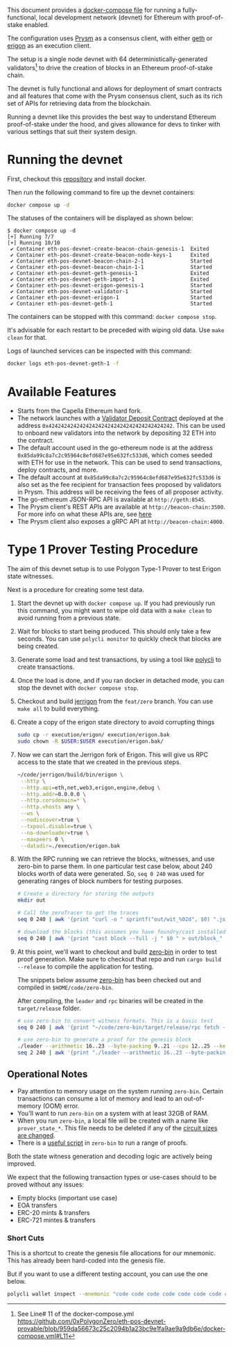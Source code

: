 This document provides a [docker-compose file](https://github.com/0xPolygonZero/eth-pos-devnet-provable/blob/959da56673c25c2094b1a23bc9e1fa9ae9a9db6e/docker-compose.yml) for running a fully-functional, local development network (devnet) for Ethereum with proof-of-stake enabled.

The configuration uses [Prysm](https://github.com/prysmaticlabs/prysm) as a consensus client, with either [geth](https://github.com/ethereum/go-ethereum) or [erigon](https://github.com/ledgerwatch/erigon) as an execution client.

<!-- **It starts from proof-of-stake** and does not go through the Ethereum merge. -->

The setup is a single node devnet with 64 deterministically-generated validators[^1] to drive the creation of blocks in an Ethereum proof-of-stake chain.

The devnet is fully functional and allows for deployment of smart contracts and all features that come with the Prysm consensus client, such as its rich set of APIs for retrieving data from the blockchain.

Running a devnet like this provides the best way to understand Ethereum proof-of-stake under the hood, and gives allowance for devs to tinker with various settings that suit their system design.

# Running the devnet

First, checkout this [repository](https://github.com/0xPolygonZero/eth-pos-devnet-provable/tree/344fff4ee1032a0b095ab0c8d757e0ede72da156) and install docker. 

Then run the following command to fire up the devnet containers:

``` bash
docker compose up -d
```

The statuses of the containers will be displayed as shown below:

``` example
$ docker compose up -d
[+] Running 7/7
[+] Running 10/10
 ✔ Container eth-pos-devnet-create-beacon-chain-genesis-1  Exited
 ✔ Container eth-pos-devnet-create-beacon-node-keys-1      Exited
 ✔ Container eth-pos-devnet-beacon-chain-2-1               Started
 ✔ Container eth-pos-devnet-beacon-chain-1-1               Started
 ✔ Container eth-pos-devnet-geth-genesis-1                 Exited
 ✔ Container eth-pos-devnet-geth-import-1                  Exited
 ✔ Container eth-pos-devnet-erigon-genesis-1               Started
 ✔ Container eth-pos-devnet-validator-1                    Started
 ✔ Container eth-pos-devnet-erigon-1                       Started
 ✔ Container eth-pos-devnet-geth-1                         Started
```

The containers can be stopped with this command: `docker compose stop`.

It's advisable for each restart to be preceded with wiping old data. Use `make clean` for that.

Logs of launched services can be inspected with this command:

``` bash
docker logs eth-pos-devnet-geth-1 -f
```

# Available Features

-   Starts from the Capella Ethereum hard fork.
-   The network launches with a [Validator Deposit Contract](https://github.com/ethereum/consensus-specs/blob/dev/solidity_deposit_contract/deposit_contract.sol) deployed at the address `0x4242424242424242424242424242424242424242`. This can be used to onboard new validators into the network by depositing 32 ETH into the contract.
-   The default account used in the go-ethereum node is at the address `0x85da99c8a7c2c95964c8efd687e95e632fc533d6`, which comes seeded with ETH for use in the network. This can be used to send transactions, deploy contracts, and more.
-   The default account at `0x85da99c8a7c2c95964c8efd687e95e632fc533d6` is also set as the fee recipient for transaction fees proposed by validators in Prysm. This address will be receiving the fees of all proposer activity.
-   The go-ethereum JSON-RPC API is available at `http://geth:8545`.
-   The Prysm client's REST APIs are available at `http://beacon-chain:3500`. For more info on what these APIs are, see [here](https://ethereum.github.io/beacon-APIs/)
-   The Prysm client also exposes a gRPC API at `http://beacon-chain:4000`.

# Type 1 Prover Testing Procedure

The aim of this devnet setup is to use Polygon Type-1 Prover to test Erigon state witnesses.

Next is a procedure for creating some test data.

1. Start the devnet up with `docker compose up`. If you had previously run this command, you might want to wipe old data with a `make clean` to avoid running from a previous state.
2. Wait for blocks to start being produced. This should only take a few seconds. You can use `polycli monitor` to quickly check that blocks are being created.
3. Generate some load and test transactions, by using a tool like [polycli](https://github.com/maticnetwork/polygon-cli/blob/main/doc/polycli_loadtest.md) to create transactions.
4. Once the load is done, and if you ran docker in detached mode, you can stop the devnet with `docker compose stop`.
5. Checkout and build [jerrigon](https://github.com/0xPolygonZero/erigon/tree/feat/zero) from the `feat/zero` branch. You can use `make all` to build everything.
6. Create a copy of the erigon state directory to avoid corrupting things

    ```bash
    sudo cp -r execution/erigon/ execution/erigon.bak
    sudo chown -R $USER:$USER execution/erigon.bak/
    ```

7. Now we can start the Jerrigon fork of Erigon. This will give us RPC access to the state that we created in the previous steps.

    ```bash
    ~/code/jerrigon/build/bin/erigon \
     --http \
     --http.api=eth,net,web3,erigon,engine,debug \
     --http.addr=0.0.0.0 \
     --http.corsdomain=* \
     --http.vhosts any \
     --ws \
     --nodiscover=true \
     --txpool.disable=true \
     --no-downloader=true \
     --maxpeers 0 \
     --datadir=./execution/erigon.bak
    ```

8. With the RPC running we can retrieve the blocks, witnesses, and use zero-bin to parse them. 
    In one particular test case below, about 240 blocks worth of data were generated.
    So, `seq 0 240` was used for generating ranges of block numbers for testing purposes.

    ``` bash
    # Create a directory for storing the outputs
    mkdir out

    # Call the zeroTracer to get the traces
    seq 0 240 | awk '{print "curl -o " sprintf("out/wit_%02d", $0) ".json -H '"'"'Content-Type: application/json'"'"' -d '"'"'{\"method\":\"debug_traceBlockByNumber\",\"params\":[\"" sprintf("0x%X", $0) "\", {\"tracer\": \"zeroTracer\"}],\"id\":1,\"jsonrpc\":\"2.0\"}'"'"' http://127.0.0.1:8545"}' | bash

    # download the blocks (this assumes you have foundry/cast installed)
    seq 0 240 | awk '{print "cast block --full -j " $0 " > out/block_" sprintf("%02d", $0) ".json"}' | bash
    ```

9. At this point, we'll want to checkout and build [zero-bin](https://github.com/0xPolygonZero/zero-bin) in order to test proof generation.
    Make sure to checkout that repo and run `cargo build --release` to compile the application for testing.

    The snippets below assume [zero-bin](https://github.com/0xPolygonZero/zero-bin) has been checked out and compiled in `$HOME/code/zero-bin`.

    After compiling, the `leader` and `rpc` binaries will be created in the `target/release` folder.

    ``` bash
    # use zero-bin to convert witness formats. This is a basic test
    seq 0 240 | awk '{print "~/code/zero-bin/target/release/rpc fetch --rpc-url http://127.0.0.1:8545 --block-number " $0 " > " sprintf("out/zero_%02d", $0) ".json" }' | bash

    # use zero-bin to generate a proof for the genesis block
    ./leader --arithmetic 16..23 --byte-packing 9..21 --cpu 12..25 --keccak 14..20 --keccak-sponge 9..15 --logic 12..18 --memory 17..28 --runtime in-memory -n 1 jerigon --rpc-url http://127.0.0.1:8545 --block-number 1 --proof-output-path 1.json 
    seq 2 240 | awk '{print "./leader --arithmetic 16..23 --byte-packing 9..21 --cpu 12..25 --keccak 14..20 --keccak-sponge 9..15 --logic 12..18 --memory 17..28  --runtime in-memory -n 4 jerigon --rpc-url http://127.0.0.1:8545 --block-number " $1 " --proof-output-path " $1 ".json --previous-proof " ($1 - 1) ".json"}'
    ```


## Operational Notes

- Pay attention to memory usage on the system running
  `zero-bin`. Certain transactions can consume a lot of memory and
  lead to an out-of-memory (OOM) error.
- You'll want to run `zero-bin` on a system with at least 32GB of RAM.
- When you run `zero-bin`, a local file will be created with a name
  like `prover_state_*`. This file needs to be deleted if any of the
  [circuit sizes are changed](https://github.com/0xPolygonZero/zero-bin#leader-usage).
- There is a [useful script](https://github.com/0xPolygonZero/zero-bin/blob/assorted_fixes/tools/prove_blocks.sh) in `zero-bin` to run a range of proofs.


Both the state witness generation and decoding logic are actively being improved. 

We expect that the following transaction types or use-cases should to be proved without any issues:

- Empty blocks (important use case)
- EOA transfers
- ERC-20 mints & transfers
- ERC-721 mintes & transfers

### Short Cuts

This is a shortcut to create the genesis file allocations for our
mnemonic. This has already been hard-coded into the genesis file. 

But if you want to use a different testing account, you can use the one below.

``` bash
polycli wallet inspect --mnemonic "code code code code code code code code code code code quality" | jq '.Addresses[] | {"key": .ETHAddress, "value": { "balance": "0x21e19e0c9bab2400000"}}' | jq -s 'from_entries'
```

[^1]: See Line# 11 of the docker-compose.yml https://github.com/0xPolygonZero/eth-pos-devnet-provable/blob/959da56673c25c2094b1a23bc9e1fa9ae9a9db6e/docker-compose.yml#L11 
